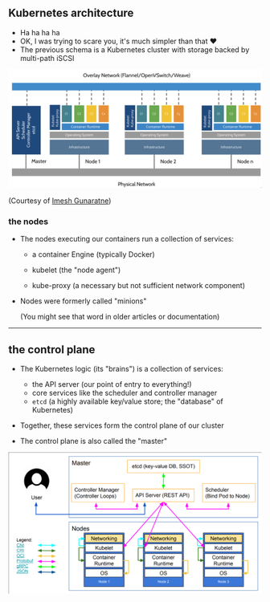 
## Kubernetes architecture

- Ha ha ha ha
- OK, I was trying to scare you, it's much simpler than that ❤️
- The previous schema is a Kubernetes cluster with storage backed by multi-path iSCSI

![that one is more like the real thing](images/k8s-arch2.png)

(Courtesy of [Imesh Gunaratne](https://medium.com/containermind/a-reference-architecture-for-deploying-wso2-middleware-on-kubernetes-d4dee7601e8e))

### the nodes

- The nodes executing our containers run a collection of services:

  - a container Engine (typically Docker)

  - kubelet (the "node agent")

  - kube-proxy (a necessary but not sufficient network component)

- Nodes were formerly called "minions"

  (You might see that word in older articles or documentation)

---

## the control plane

- The Kubernetes logic (its "brains") is a collection of services:

  - the API server (our point of entry to everything!)
  - core services like the scheduler and controller manager
  - `etcd` (a highly available key/value store; the "database" of Kubernetes)

- Together, these services form the control plane of our cluster

- The control plane is also called the "master"

![One of the best Kubernetes architecture diagrams available](images/k8s-arch4-thanks-luxas.png)
